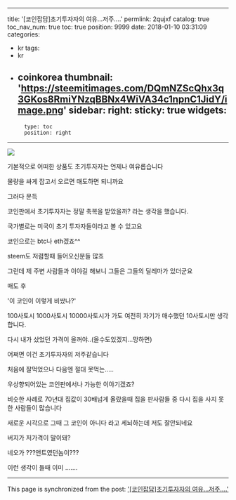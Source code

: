 
---
title: '[코인잡담]초기투자자의 여유...저주....'
permlink: 2qujxf
catalog: true
toc_nav_num: true
toc: true
position: 9999
date: 2018-01-10 03:31:09
categories:
- kr
tags:
- kr
- coinkorea
thumbnail: 'https://steemitimages.com/DQmNZScQhx3q3GKos8RmiYNzqBBNx4WiVA34c1npnC1JidY/image.png'
sidebar:
    right:
        sticky: true
widgets:
    -
        type: toc
        position: right
---


![](https://steemitimages.com/DQmNZScQhx3q3GKos8RmiYNzqBBNx4WiVA34c1npnC1JidY/image.png)

기본적으로 어떠한 상품도 초기투자자는 언제나 여유롭습니다

물량을 싸게 잡고서 오르면 매도하면 되니까요

그러다 문득

코인판에서 초기투자자는 정말 축복을 받았을까? 라는 생각을 했습니다.

국가별로는 미국이 초기 투자자들이라고 볼 수 있고요

코인으로는 btc나 eth겠죠^^

steem도 저렴할때 들어오신분들 많죠



그런데 제 주변 사람들과 이야길 해보니 그들은 그들의 딜레마가 있더군요



매도 후 


'이 코인이 이렇게 비쌌나?'


100사토시 1000사토시 10000사토시가 가도 여전히 자기가 매수했던 10사토시만 생각합니다.

다시 내가 샀었던 가격이 올꺼야..(올수도있겠지...망하면)


어쩌면 이건 초기투자자의 저주같습니다

처음에 잘먹었으나 다음엔 절대 못먹는.....


우상향되어있는 코인판에서나 가능한 이야기겠죠?


비슷한 사례로 70년대 집값이 30배넘게 올랐을때 집을 판사람들 중 다시 집을 사지 못한 사람들이 많습니다




새로운 시각으로 그때 그 코인이 아니다 라고 세뇌하는데 저도 잘안되네요

버지가 저가격이 말이돼?

네오가 ???앤트였던놈이???

이런 생각이 들때 이미 .......

- - -

This page is synchronized from the post: ['[코인잡담]초기투자자의 여유...저주....'](https://steemit.com/@virus707/2qujxf)
